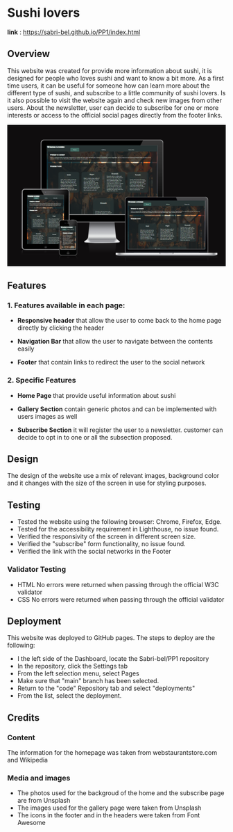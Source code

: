 # Sushi lovers

__link__ : https://sabri-bel.github.io/PP1/index.html

## Overview 
This website was created for provide more information about sushi, it is designed for people who loves sushi and want to know a bit more.
As a first time users, it can be useful for someone how can learn more about the different type of sushi, and subscribe to a little community of sushi lovers. 
Is it also possible to visit the website again and check new images from other users.
About the newsletter, user can decide to subscribe for one or more interests or access to the official social pages directly from the footer links.

![image from am i responsive website](/assets/media/responsive.png)


## Features
### 1. Features available in each page:

- __Responsive header__ that allow the user to come back to the home page directly by clicking the header

- __Navigation Bar__ that allow the user to navigate between the contents easily

- __Footer__ that contain links to redirect the user to the social network 

### 2. Specific Features

- __Home Page__ that provide useful information about sushi

- __Gallery Section__ contain generic photos and can be implemented with users images as well

- __Subscribe Section__ it will register the user to a newsletter. customer can decide to opt in to one or all the subsection proposed.



## Design
The design of the website use a mix of relevant images, background color and it changes with the size of the screen in use for styling purposes.



## Testing
- Tested the website using the following browser: Chrome, Firefox, Edge.
- Tested for the accessibility requirement in Lighthouse, no issue found.
- Verified the responsivity of the screen in different screen size.
- Verified the "subscribe" form functionality, no issue found.
- Verified the link with the social networks in the Footer

### Validator Testing
* HTML 
No errors were returned when passing through the official W3C validator
* CSS 
No errors were returned when passing through the official validator


## Deployment

This website was deployed to GitHub pages. 
The steps to deploy are the following: 
- I the left side of the Dashboard, locate the Sabri-bel/PP1 repository
- In the repository, click the Settings tab 
- From the left selection menu, select Pages
- Make sure that "main" branch has been selected.
- Return to the "code" Repository tab and select "deployments"
- From the list, select the deployment.



## Credits
### Content
The information for the homepage was taken from webstaurantstore.com and Wikipedia

### Media and images
- The photos used for the backgroud of the home and the subscribe page are from Unsplash
- The images used for the gallery page were taken from Unsplash
- The icons in the footer and in the headers were taken from Font Awesome





